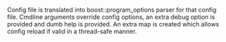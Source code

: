 Config file is translated into boost::program\_options parser for that config file. Cmdline arguments override config options, an extra debug option is provided and dumb help is provided.
An extra map is created which allows config reload if valid  in a thread-safe manner.